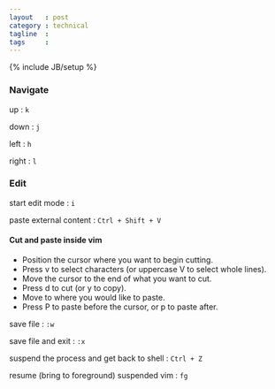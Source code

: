 ```yaml
---
layout   : post
category : technical
tagline  : 
tags     : 
---
```

{% include JB/setup %}

### Navigate

up
:   `k`

down
:   `j`

left
:   `h`

right
:   `l`

### Edit

start edit mode
:   `i`

paste external content
:   `Ctrl + Shift + V`

#### Cut and paste inside vim

- Position the cursor where you want to begin cutting.
- Press v to select characters (or uppercase V to select whole lines).
- Move the cursor to the end of what you want to cut.
- Press d to cut (or y to copy).
- Move to where you would like to paste.
- Press P to paste before the cursor, or p to paste after.

save file
:   `:w`

save file and exit
:   `:x`

suspend the process and get back to shell
:   `Ctrl + Z`

resume (bring to foreground) suspended vim
:   `fg`

